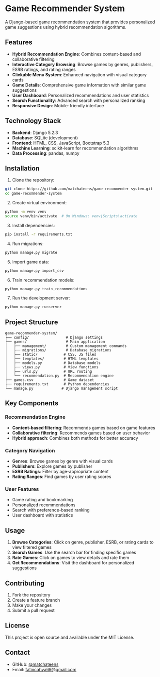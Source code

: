 # Game Recommender System

A Django-based game recommendation system that provides personalized game suggestions using hybrid recommendation algorithms.

## Features

- **Hybrid Recommendation Engine**: Combines content-based and collaborative filtering
- **Interactive Category Browsing**: Browse games by genres, publishers, ESRB ratings, and rating ranges
- **Clickable Menu System**: Enhanced navigation with visual category cards
- **Game Details**: Comprehensive game information with similar game suggestions
- **User Dashboard**: Personalized recommendations and user statistics
- **Search Functionality**: Advanced search with personalized ranking
- **Responsive Design**: Mobile-friendly interface

## Technology Stack

- **Backend**: Django 5.2.3
- **Database**: SQLite (development)
- **Frontend**: HTML, CSS, JavaScript, Bootstrap 5.3
- **Machine Learning**: scikit-learn for recommendation algorithms
- **Data Processing**: pandas, numpy

## Installation

1. Clone the repository:
```bash
git clone https://github.com/matchateens/game-recommender-system.git
cd game-recommender-system
```

2. Create virtual environment:
```bash
python -m venv venv
source venv/bin/activate  # On Windows: venv\Scripts\activate
```

3. Install dependencies:
```bash
pip install -r requirements.txt
```

4. Run migrations:
```bash
python manage.py migrate
```

5. Import game data:
```bash
python manage.py import_csv
```

6. Train recommendation models:
```bash
python manage.py train_recommendations
```

7. Run the development server:
```bash
python manage.py runserver
```

## Project Structure

```
game-recommender-system/
├── config/                 # Django settings
├── games/                  # Main application
│   ├── management/         # Custom management commands
│   ├── migrations/         # Database migrations
│   ├── static/            # CSS, JS files
│   ├── templates/         # HTML templates
│   ├── models.py          # Database models
│   ├── views.py           # View functions
│   ├── urls.py            # URL routing
│   └── recommendation.py  # Recommendation engine
├── games.csv              # Game dataset
├── requirements.txt       # Python dependencies
└── manage.py             # Django management script
```

## Key Components

### Recommendation Engine
- **Content-based filtering**: Recommends games based on game features
- **Collaborative filtering**: Recommends games based on user behavior
- **Hybrid approach**: Combines both methods for better accuracy

### Category Navigation
- **Genres**: Browse games by genre with visual cards
- **Publishers**: Explore games by publisher
- **ESRB Ratings**: Filter by age-appropriate content
- **Rating Ranges**: Find games by user rating scores

### User Features
- Game rating and bookmarking
- Personalized recommendations
- Search with preference-based ranking
- User dashboard with statistics

## Usage

1. **Browse Categories**: Click on genre, publisher, ESRB, or rating cards to view filtered games
2. **Search Games**: Use the search bar for finding specific games
3. **Rate Games**: Click on games to view details and rate them
4. **Get Recommendations**: Visit the dashboard for personalized suggestions

## Contributing

1. Fork the repository
2. Create a feature branch
3. Make your changes
4. Submit a pull request

## License

This project is open source and available under the MIT License.

## Contact

- GitHub: [@matchateens](https://github.com/matchateens)
- Email: fatincahya69@gmail.com
